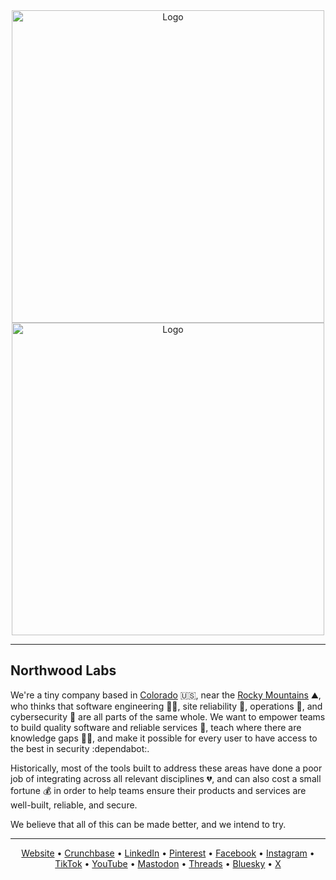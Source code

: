 <div align="center"><img src="https://github.com/northwood-labs/.github/raw/main/profile/logo-lightmode.png#gh-light-mode-only" alt="Logo" width="500"><img src="https://github.com/northwood-labs/.github/raw/main/profile/logo-darkmode.png#gh-dark-mode-only" alt="Logo" width="500"><br></div>

---

## Northwood Labs

We're a tiny company based in [Colorado] :us:, near the [Rocky Mountains] :mountain:, who thinks that software engineering :woman_technologist:, site reliability :mechanical_arm:, operations :whale:, and cybersecurity :ninja: are all parts of the same whole. We want to empower teams to build quality software and reliable services :1st_place_medal:, teach where there are knowledge gaps :man_teacher:, and make it possible for every user to have access to the best in security :dependabot:.

Historically, most of the tools built to address these areas have done a poor job of integrating across all relevant disciplines :broken_heart:, and can also cost a small fortune :moneybag: in order to help teams ensure their products and services are well-built, reliable, and secure.

We believe that all of this can be made better, and we intend to try.

[Colorado]: https://en.wikipedia.org/wiki/Colorado
[Rocky Mountains]: https://en.wikipedia.org/wiki/Rocky_Mountains

---

<div align="center">
  
[Website] • [Crunchbase] • [LinkedIn] • [Pinterest] • [Facebook] • [Instagram] • [TikTok] • [YouTube] • [Mastodon] • [Threads] • [Bluesky] • [X]

</div>

[Bluesky]: https://bsky.app/profile/northwood-labs.com
[Crunchbase]: https://www.crunchbase.com/organization/northwood-labs
[Facebook]: https://www.facebook.com/profile.php?id=61558955227346
[Instagram]: https://www.instagram.com/northwood.labs
[LinkedIn]: https://www.linkedin.com/company/northwood-labs
[Mastodon]: https://techhub.social/@northwoodlabs
[Pinterest]: https://www.pinterest.com/northwoodlabs
[Threads]: https://www.threads.net/@northwood.labs
[TikTok]: https://www.tiktok.com/@northwood.labs
[Website]: https://northwood-labs.com
[X]: https://x.com/northwoodlabs
[YouTube]: https://www.youtube.com/@northwoodlabs
